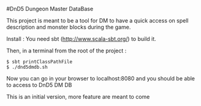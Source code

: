 #DnD5 Dungeon Master DataBase

This project is meant to be a tool for DM to have a quick access on spell description and monster blocks during the game.

Install :
You need sbt (http://www.scala-sbt.org/) to build it.

Then, in a terminal from the root of the project : 
  ```
  $ sbt printClassPathFile
  $ ./dnd5dmdb.sh
  ```
Now you can go in your browser to  localhost:8080 and you should be able to access to DnD5 DM DB
  
This is an initial version, more feature are meant to come
